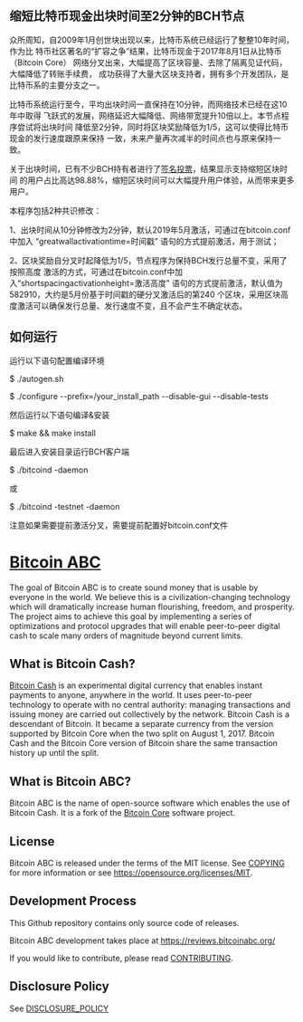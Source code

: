 缩短比特币现金出块时间至2分钟的BCH节点
---------------------

众所周知，自2009年1月创世块出现以来，比特币系统已经运行了整整10年时间，作为比
特币社区著名的“扩容之争”结果，比特币现金于2017年8月1日从比特币（Bitcoin Core）
网络分叉出来，大幅提高了区块容量、去除了隔离见证代码，大幅降低了转账手续费，
成功获得了大量大区块支持者，拥有多个开发团队，是比特币系的主要分支之一。

比特币系统运行至今，平均出块时间一直保持在10分钟，而网络技术已经在这10年中取得
飞跃式的发展，网络延迟大幅降低、网络带宽提升10倍以上。本节点程序尝试将出块时间
降低至2分钟，同时将区块奖励降低为1/5，这可以使得比特币现金的发行速度跟原来保持
一致，未来产量再次减半的时间点也与原来保持一致。

关于出块时间，已有不少BCH持有者进行了[签名投票](http://votes.cash/)，结果显示支持缩短区块时间
的用户占比高达98.88%，缩短区块时间可以大幅提升用户体验，从而带来更多用户。

本程序包括2种共识修改：

1、出块时间从10分钟修改为2分钟，默认2019年5月激活，可通过在bitcoin.conf中加入
“greatwallactivationtime=时间戳” 语句的方式提前激活，用于测试；

2、区块奖励自分叉时起降低为1/5，节点程序为保持BCH发行总量不变，采用了按照高度
激活的方式，可通过在bitcoin.conf中加入“shortspacingactivationheight=激活高度”
语句的方式提前激活，默认值为582910，大约是5月份基于时间戳的硬分叉激活后的第240
个区块，采用区块高度激活可以确保发行总量、发行速度不变，且不会产生不确定状态。

如何运行
---------------------
运行以下语句配置编译环境

$ ./autogen.sh

$ ./configure --prefix=/your_install_path --disable-gui --disable-tests

然后运行以下语句编译&安装

$ make && make install

最后进入安装目录运行BCH客户端

$ ./bitcoind -daemon

或

$ ./bitcoind -testnet -daemon

注意如果需要提前激活分叉，需要提前配置好bitcoin.conf文件

[Bitcoin ABC](https://www.bitcoinabc.org)
===========

The goal of Bitcoin ABC is to create sound money that is usable by everyone in
the world. We believe this is a civilization-changing technology which will
dramatically increase human flourishing, freedom, and prosperity. The project
aims to achieve this goal by implementing a series of optimizations and
protocol upgrades that will enable peer-to-peer digital cash to scale many
orders of magnitude beyond current limits.

What is Bitcoin Cash?
---------------------

[Bitcoin Cash](https://www.bitcoincash.org/) is an experimental digital
currency that enables instant payments to anyone, anywhere in the world. It
uses peer-to-peer technology to operate with no central authority: managing
transactions and issuing money are carried out collectively by the network.
Bitcoin Cash is a descendant of Bitcoin. It became a separate currency from
the version supported by Bitcoin Core when the two split on August 1, 2017.
Bitcoin Cash and the Bitcoin Core version of Bitcoin share the same
transaction history up until the split.

What is Bitcoin ABC?
--------------------

Bitcoin ABC is the name of open-source software which enables the use of
Bitcoin Cash. It is a fork of the [Bitcoin Core](https://bitcoincore.org)
software project.

License
-------

Bitcoin ABC is released under the terms of the MIT license. See
[COPYING](COPYING) for more information or see
https://opensource.org/licenses/MIT.

Development Process
-------------------

This Github repository contains only source code of releases.

Bitcoin ABC development takes place at https://reviews.bitcoinabc.org/

If you would like to contribute, please read [CONTRIBUTING](CONTRIBUTING.md).

Disclosure Policy
-----------------

See [DISCLOSURE_POLICY](DISCLOSURE_POLICY.md)
